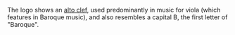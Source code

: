 The logo shows an [alto clef](https://en.wikipedia.org/wiki/Clef), used
predominantly in music for viola (which features in Baroque music), and also
resembles a capital B, the first letter of "Baroque".

